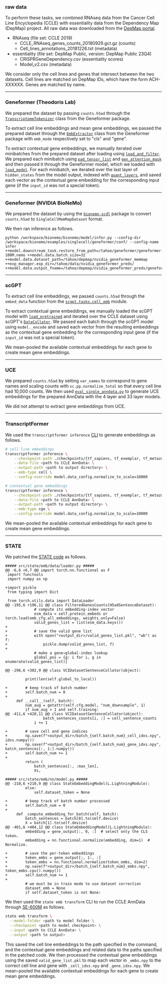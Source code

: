### raw data

To perform these tasks, we combined RNAseq data from the Cancer Cell Line Encyclopedia (CCLE) with essentiality data from the Dependency Map (DepMap) project. All raw data was downloaded from the [DepMap portal](https://depmap.org/portal/data_page/).

- RNAseq (file set: CCLE 2019)
    - CCLE_RNAseq_genes_counts_20180929.gct.gz (counts)
    - Cell_lines_annotations_20181226.txt (metadata)
- essentiality (file set: DepMap Public, version: DepMap Public 23Q4)
    - CRISPRGeneDependency.csv (essentiality scores)
    - Model_v2.csv (metadata)

We consider only the cell lines and genes that intersect between the two datasets. Cell lines are matched on DepMap IDs, which have the form ACH-XXXXXX. Genes are matched by name.

---

### Geneformer (Theodoris Lab)

We prepared the dataset by passing `counts.h5ad` through the [`TranscriptomeTokenizer`](https://geneformer.readthedocs.io/en/latest/geneformer.tokenizer.html) class from the Geneformer package.

To extract cell line embeddings and mean gene embeddings, we passed the prepared dataset through the [`EmbExtractor`](https://geneformer.readthedocs.io/en/latest/geneformer.emb_extractor.html) class from the Geneformer package with `emb_mode` respectively set to "cls" and "gene".

To extract contextual gene embeddings, we manually iterated over minibatches from the prepared dataset after loading using [`load_and_filter`](https://huggingface.co/ctheodoris/Geneformer/blob/main/geneformer/perturber_utils.py#L26). We prepared each minibatch using [`pad_tensor_list`](https://huggingface.co/ctheodoris/Geneformer/blob/main/geneformer/perturber_utils.py#L700) and [`gen_attention_mask`](https://huggingface.co/ctheodoris/Geneformer/blob/main/geneformer/perturber_utils.py#L736) and then passed it through the Geneformer model, which we loaded with [`load_model`](https://huggingface.co/ctheodoris/Geneformer/blob/main/geneformer/perturber_utils.py#L112). For each minibatch, we iterated over the last layer of `hidden_states` from the model output, indexed with [`quant_layers`](https://huggingface.co/ctheodoris/Geneformer/blob/main/geneformer/perturber_utils.py#L221), and saved each vector as the contextual gene embedding for the corresponding input gene (if the `input_id` was not a special token).

---

### Geneformer (NVIDIA BioNeMo)

We prepared the dataset by using the [`bionemo-scdl`](https://pypi.org/project/bionemo-scdl/) package to convert `counts.h5ad` to `SingleCellMemMapDataset` format.

We then ran inference as follows.

```
python /workspace/bionemo/bionemo/model/infer.py --config-dir /workspace/bionemo/examples/singlecell/geneformer/conf/ --config-name infer ++model.downstream_task.restore_from_path=/tahoe/geneformer/geneformer-100M.nemo ++model.data.batch_size=32 ++model.data.dataset_path=/tahoe/depmap/nvidia_geneformer_memmap ++exp_manager.exp_dir=/tahoe/data/nvidia_geneformer_preds/ ++model.data.output_fname=/tahoe/depmap/nvidia_geneformer_preds/geneformer_100M_depmap.pkl
```

---

### scGPT

To extract cell line embeddings, we passed `counts.h5ad` through the `embed_data` function from the [`scgpt.tasks.cell_emb`](https://scgpt.readthedocs.io/en/latest/scgpt.tasks.html#scgpt.tasks.cell_emb.embed_data) module.

To extract contextual gene embeddings, we manually loaded the scGPT model with [`load_pretrained`](https://scgpt.readthedocs.io/en/latest/scgpt.utils.html#scgpt.utils.util.load_pretrained) and iterated over the CCLE dataset using scGPT's [`DataCollator`](https://scgpt.readthedocs.io/en/latest/scgpt.html#module-scgpt.data_collator). We passed each batch through the scGPT model using `model._encode` and saved each vector from the resulting embeddings as the contextual gene embedding for the corresponding input gene (if the `input_id` was not a special token).

We mean-pooled the available contextual embeddings for each gene to create mean gene embeddings.

---

### UCE

We prepared `counts.h5ad` by setting `var_names` to correspond to gene names and scaling counts with `sc.pp.normalize_total` so that every cell line had 10,000 counts. We then used [`eval_single_anndata.py`](https://github.com/snap-stanford/UCE) to generate UCE embeddings for the prepared AnnData with the 4 layer and 33 layer models.

We did not attempt to extract gene embeddings from UCE.

---

### TranscriptFormer

We used the `transcriptformer inference` [CLI](https://github.com/czi-ai/transcriptformer) to generate embeddings as follows.

```bash
# cell line embeddings
transcriptformer inference \
    --checkpoint-path ./checkpoints/{tf_sapiens, tf_exemplar, tf_metazoa} \
    --data-file <path to CCLE AnnData> \
    --output-path <path to output directory> \
    --emb-type cell \
    --config-override model.data_config.normalize_to_scale=10000

# contextual gene embeddings
transcriptformer inference \
    --checkpoint-path ./checkpoints/{tf_sapiens, tf_exemplar, tf_metazoa} \
    --data-file <path to CCLE AnnData> \
    --output-path <path to output directory> \
    --emb-type cge \
    --config-override model.data_config.normalize_to_scale=10000
```

We mean-pooled the available contextual embeddings for each gene to create mean gene embeddings.

---

### STATE

We patched the [STATE code](https://github.com/ArcInstitute/state) as follows.

```
##### src/state/emb/data/loader.py #####
@@ -6,6 +6,7 @@ import torch.nn.functional as F
 import functools
 import numpy as np
 
+import pickle
 from typing import Dict
 
 from torch.utils.data import DataLoader
@@ -195,6 +196,11 @@ class FilteredGenesCounts(H5adSentenceDataset):
             # compute its embedding‐index vector
             esm_data = self.protein_embeds or torch.load(emb_cfg.all_embeddings, weights_only=False)
             valid_genes_list = list(esm_data.keys())
+
+            # save the valid gene list
+            with open("<output_dir>/valid_genes_list.pkl", "wb") as f:
+                pickle.dump(valid_genes_list, f)
+
             # make a gene→global‐index lookup
             global_pos = {g: i for i, g in enumerate(valid_genes_list)}
 
@@ -296,6 +302,9 @@ class VCIDatasetSentenceCollator(object):
 
         print(len(self.global_to_local))
 
+        # keep track of batch number
+        self.batch_num = 0
+
     def __call__(self, batch):
         num_aug = getattr(self.cfg.model, "num_downsample", 1)
         if num_aug > 1 and self.training:
@@ -411,6 +420,11 @@ class VCIDatasetSentenceCollator(object):
                 batch_sentences_counts[i, :] = cell_sentence_counts
             i += 1
 
+        # save cell and gene indices
+        np.save(f"<output_dir>/batch_{self.batch_num}_cell_idxs.npy", idxs.numpy())
+        np.save(f"<output_dir>/batch_{self.batch_num}_gene_idxs.npy", batch_sentences[:, 1:].numpy())
+        self.batch_num += 1
+
         return (
             batch_sentences[:, :max_len],
             Xs,

##### src/state/emb/nn/model.py #####
@@ -210,6 +210,9 @@ class StateEmbeddingModel(L.LightningModule):
         else:
             self.dataset_token = None
 
+        # keep track of batch number processed
+        self.batch_num = 0
+
     def _compute_embedding_for_batch(self, batch):
         batch_sentences = batch[0].to(self.device)
         X = batch[1].to(self.device)
@@ -401,6 +404,12 @@ class StateEmbeddingModel(L.LightningModule):
         embedding = gene_output[:, 0, :]  # select only the CLS token.
         embedding = nn.functional.normalize(embedding, dim=1)  # Normalize.
 
+        # save the per-token embeddings
+        token_embs = gene_output[:, 1:, :]
+        token_embs = nn.functional.normalize(token_embs, dim=2)
+        np.save(f"<output_dir>/batch_{self.batch_num}_embs.npy", token_embs.cpu().numpy())
+        self.batch_num += 1
+
         # we must be in train mode to use dataset correction
         dataset_emb = None
         if self.dataset_token is not None:
```

We then used the `state emb transform` CLI to run the CCLE AnnData through [SE-600M](https://huggingface.co/arcinstitute/SE-600M) as follows.

```bash
state emb transform \
  --model-folder <path to model folder \
  --checkpoint <path to model checkpoint> \
  --input <path to CCLE AnnData> \
  --output <path to output>
```

This saved the cell line embeddings to the path specified in the command, and the contextual gene embeddings and related data to the paths specified in the patched code. We then processed the contextual gene embeddings using the saved `valid_gene_list.pkl` to map each vector in `_embs.npy` to the correct cell line and gene with `_cell_idxs.npy` and `_gene_idxs.npy`. We mean-pooled the available contextual embeddings for each gene to create mean gene embeddings.